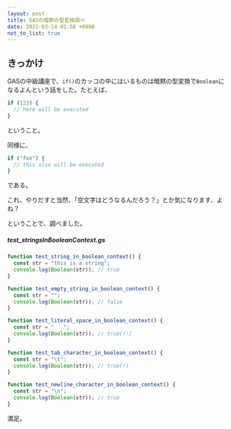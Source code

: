```yaml
---
layout: post
title: GASの暗黙の型変換調べ
date: 2021-03-14 01:58 +0900
not_to_list: true
---
```

## きっかけ
GASの中級講座で、`if()`のカッコの中にはいるものは暗黙の型変換で`Boolean`になるよんという話をした。たとえば、

```js
if (123) {
  // here will be executed
}
```
ということ。

同様に、

```js
if ("foo") {
  // this also will be executed
}
```

である。

これ、やりだすと当然、「空文字はどうなるんだろう？」とか気になります、よね？

ということで、調べました。

##### test_stringsInBooleanContext.gs
```js
function test_string_in_boolean_context() {
  const str = "this is a string";
  console.log(Boolean(str)); // true
}

function test_empty_string_in_boolean_context() {
  const str = "";
  console.log(Boolean(str)); // false
}

function test_literal_space_in_boolean_context() {
  const str = "   ";
  console.log(Boolean(str)); // true(!!)
}

function test_tab_character_in_boolean_context() {
  const str = "\t";
  console.log(Boolean(str)); // true(!)
}

function test_newline_character_in_boolean_context() {
  const str = "\n";
  console.log(Boolean(str)); // true
}
```

満足。
